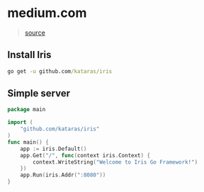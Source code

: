 # medium.com

> [source]("https://medium.com/go-language/iris-go-framework-mongodb-552e349eab9c")

## Install Iris
```cmd
go get -u github.com/kataras/iris
```

## Simple server
```go
package main

import (
	"github.com/kataras/iris"
)
func main() {
	app := iris.Default()
	app.Get("/", func(context iris.Context) {
		context.WriteString("Welcome to Iris Go Framework!")
	})
	app.Run(iris.Addr(":8080"))
}
```
